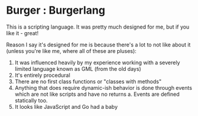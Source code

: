 # Burger : Burgerlang

This is a scripting language. It was pretty much designed for me, but if you like it - great!

Reason I say it's designed for me is because there's a lot to not like about it (unless you're like me, where all of these are pluses):
1. It was influenced heavily by my experience working with a severely limited language known as GML (from the old days)
2. It's entirely procedural 
3. There are no first class functions or "classes with methods"
4. Anything that does require dynamic-ish behavior is done through events which are not like scripts and have no returns
    a. Events are defined statically too.
5. It looks like JavaScript and Go had a baby

